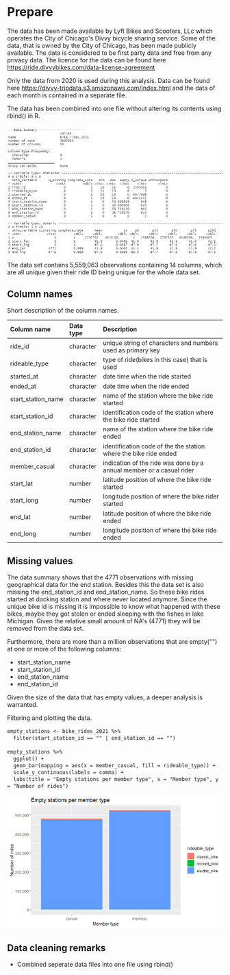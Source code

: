 # Prepare

The data has been made available by Lyft Bikes and Scooters, LLc which operates the City of Chicago's Divvy bicycle sharing service. Some of the data, that is owned by the City of Chicago, has been made publicly available. The data is considered to be first party data and free from any privacy data. The licence for the data can be found here <https://ride.divvybikes.com/data-license-agreement>

Only the data from 2020 is used during this analysis. Data can be found here <https://divvy-tripdata.s3.amazonaws.com/index.html> and the data of each month is contained in a separate file.

The data has been combined into one file without altering its contents using rbind() in R.

![skim_raw](pictures/skim_r_raw.jpg)

The data set contains 5,559,063 observations containing 14 columns, which are all unique given their ride ID being unique for the whole data set.

## Column names

Short description of the column names.

|Column name           |Data type     |   Description                                                      | 
|:-------------        |:-------------|:-------------------------------------------------------------------| 
| ride_id              | character    |unique string of characters and numbers used as primary key         |
| rideable_type        | character    |type of ride(bikes in this case) that is used                       |
| started_at           | character    |date time when the ride started                                     |
| ended_at             | character    |date time when the ride ended                                       |
| start_station_name   | character    |name of the station where the bike ride started                     |
| start_station_id     | character    |identification code of the station where the bike ride started      |
| end_station_name     | character    |name of the station where the bike ride ended                       |
| end_station_id       | character    |identification code of the the station where the bike ride ended    |
| member_casual        | character    |indication of the ride was done by a annual member or a casual rider|
| start_lat            | number       |latitude position of where the bike ride started                    |
| start_long           | number       |longitude position of where the bike rider started                  |
| end_lat              | number       |latitude position of where the bike ride ended                      |
| end_long             | number       |longitude position of where the bike ride ended                     |

## Missing values

The data summary shows that the 4771 observations with missing geographical data for the end station. Besides this the data set is also missing the end_station_id and end_station_name. So these bike rides started at docking station and where never located anymore. Since the unique bike id is missing it is impossible to know what happened with these bikes, maybe they got stolen or ended sleeping with the fishes in lake Michigan. Given the relative small amount of NA's (4771) they will be removed from the data set.

Furthermore, there are more than a million observations that are empty("") at one or more of the following columns:

* start_station_name
* start_station_id
* end_station_name
* end_station_id

Given the size of the data that has empty values, a deeper analysis is warranted.

Filtering and plotting the data.

```{r filter_empty_stations}
empty_stations <- bike_rides_2021 %>%
  filter(start_station_id == "" | end_station_id == "")

empty_stations %>% 
  ggplot() +
  geom_bar(mapping = aes(x = member_casual, fill = rideable_type)) +
  scale_y_continuous(labels = comma) +
  labs(title = "Empty stations per member type", x = "Member type", y = "Number of rides")
```
![empty_stations](pictures/empty_stations.png)

## Data cleaning remarks

* Combined seperate data files into one file using rbind()